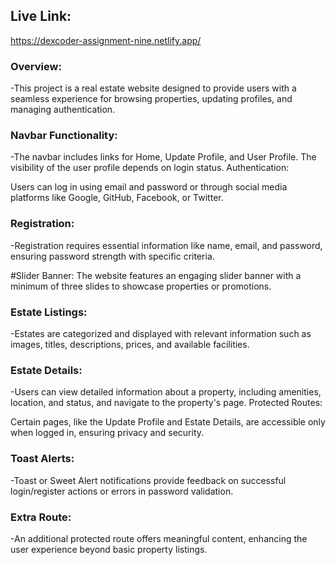 ## Live Link:

https://dexcoder-assignment-nine.netlify.app/

### Overview: <br />

-This project is a real estate website designed to provide users with a seamless experience for browsing properties, updating profiles, and managing authentication.

### Navbar Functionality: <br />

-The navbar includes links for Home, Update Profile, and User Profile. The visibility of the user profile depends on login status.
Authentication:

Users can log in using email and password or through social media platforms like Google, GitHub, Facebook, or Twitter.

### Registration: <br />

-Registration requires essential information like name, email, and password, ensuring password strength with specific criteria.

#Slider Banner:
The website features an engaging slider banner with a minimum of three slides to showcase properties or promotions.

### Estate Listings: <br />

-Estates are categorized and displayed with relevant information such as images, titles, descriptions, prices, and available facilities.

### Estate Details: <br />

-Users can view detailed information about a property, including amenities, location, and status, and navigate to the property's page.
Protected Routes:

Certain pages, like the Update Profile and Estate Details, are accessible only when logged in, ensuring privacy and security.

### Toast Alerts: <br />

-Toast or Sweet Alert notifications provide feedback on successful login/register actions or errors in password validation.

### Extra Route: <br />

-An additional protected route offers meaningful content, enhancing the user experience beyond basic property listings.
